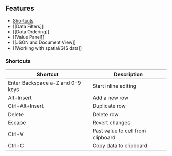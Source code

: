 ## Features
* [Shortcuts](#shortcuts)
* [[Data Filters]]
* [[Data Ordering]]
* [[Value Panel]]
* [[JSON and Document View]]
* [[Working with spatial/GIS data]]

### Shortcuts
| Shortcut                         | Description                       |
|----------------------------------|-----------------------------------|
| Enter Backspace a-Z and 0-9 keys | Start inline editing              |
| Alt+Insert                       | Add a new row                     |
| Ctrl+Alt+Insert                  | Duplicate row                     |
| Delete                           | Delete row                        |
| Escape                           | Revert changes                    |
| Ctrl+V                           | Past value to cell from clipboard |
| Ctrl+C                           | Copy data to clipboard            |
